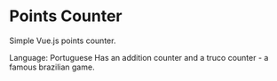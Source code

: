 # Points Counter

Simple Vue.js points counter.

Language: Portuguese
Has an addition counter and a truco counter - a famous brazilian game.

